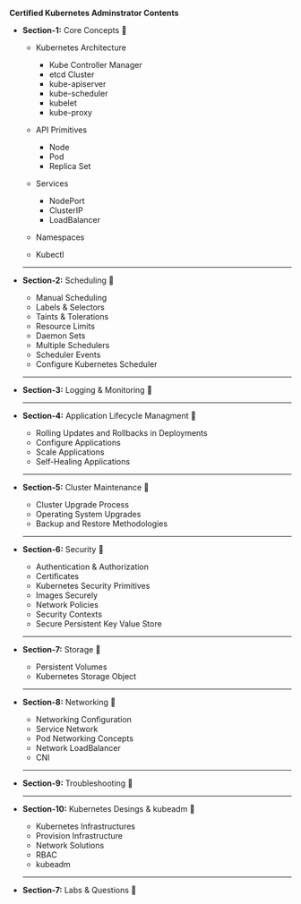 **Certified Kubernetes Adminstrator Contents**

* **Section-1:** Core Concepts :red_circle:
    * Kubernetes Architecture 
        * Kube Controller Manager 
        * etcd Cluster
        * kube-apiserver
        * kube-scheduler
        * kubelet
        * kube-proxy

    * API Primitives
        * Node
        * Pod
        * Replica Set
    * Services
        * NodePort
        * ClusterIP
        * LoadBalancer
    * Namespaces
    * Kubectl
    ---
* **Section-2:** Scheduling :red_circle:
    * Manual Scheduling
    * Labels & Selectors
    * Taints & Tolerations
    * Resource Limits
    * Daemon Sets
    * Multiple Schedulers
    * Scheduler Events
    * Configure Kubernetes Scheduler
    ---
* **Section-3:** Logging & Monitoring   :red_circle:
    
    ---
* **Section-4:** Application Lifecycle Managment :red_circle:
    * Rolling Updates and Rollbacks in Deployments
    * Configure Applications
    * Scale Applications
    * Self-Healing Applications
    ---
* **Section-5:** Cluster Maintenance :red_circle:
    * Cluster Upgrade Process
    * Operating System Upgrades
    * Backup and Restore Methodologies
    ---
* **Section-6:** Security :red_circle:
    * Authentication & Authorization
    * Certificates
    * Kubernetes Security Primitives
    * Images Securely
    * Network Policies
    * Security Contexts
    * Secure Persistent Key Value Store
    ---
* **Section-7:** Storage :red_circle:
    * Persistent Volumes
    * Kubernetes Storage Object
    ---
* **Section-8:** Networking :red_circle:
    * Networking Configuration
    * Service Network
    * Pod Networking Concepts
    * Network LoadBalancer
    * CNI 
    ---
* **Section-9:** Troubleshooting :red_circle:

    ---
* **Section-10:** Kubernetes Desings & kubeadm :red_circle:
    * Kubernetes Infrastructures
    * Provision Infrastructure
    * Network Solutions
    * RBAC
    * kubeadm
    ---
* **Section-7:** Labs & Questions :red_circle:
